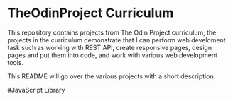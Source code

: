 # TheOdinProject Curriculum
This repository contains projects from The Odin Project curriculum, the projects in the curriculum demonstrate that I 
can perform web develoment task such as working with REST API, create responsive pages, design pages and put them into
code, and work with various web development tools.

This README will go over the various projects with a short description. 

#JavaScript Library
